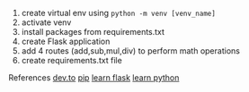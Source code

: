 1. create virtual env using `python -m venv [venv_name]`
2. activate venv
3. install packages from requirements.txt
4. create Flask application
5. add 4 routes (add,sub,mul,div) to perform math operations
6. create requirements.txt file

References
[dev.to](https://dev.to/)
[pip](https://pypi.org/)
[learn flask](https://www.youtube.com/watch?v=dam0GPOAvVI&t=4509s&pp=ygUTdGVjaCB3aXRoIHRpbSBmbGFzaw%3D%3D)
[learn python](https://www.youtube.com/@NeuralNine)